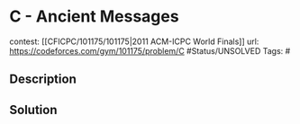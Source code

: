 # C - Ancient Messages

contest: [[CFICPC/101175/101175|2011 ACM-ICPC World Finals]]
url: https://codeforces.com/gym/101175/problem/C
#Status/UNSOLVED
Tags: #

## Description

## Solution

